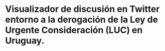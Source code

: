 # Visualizador de discusión en Twitter entorno a la derogación de la Ley de Urgente Consideración (LUC) en Uruguay. 
